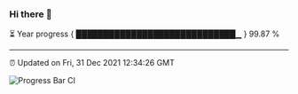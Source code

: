 ### Hi there 👋

⏳ Year progress { █████████████████████████████▁ } 99.87 %

---

⏰ Updated on Fri, 31 Dec 2021 12:34:26 GMT

![Progress Bar CI](https://github.com/ZhaoGui/ZhaoGui/workflows/Progress%20Bar%20CI/badge.svg)
